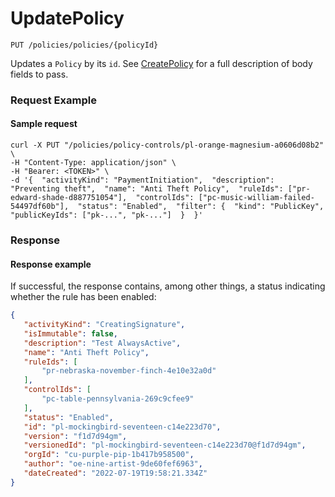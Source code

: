 # UpdatePolicy

`PUT /policies/policies/{policyId}`

Updates a `Policy` by its `id`.  See [CreatePolicy](createpolicy.md) for a full description of body fields to pass.&#x20;

### Request Example <a href="#request-example.1" id="request-example.1"></a>

#### Sample request <a href="#sample-request" id="sample-request"></a>

```shell
curl -X PUT "/policies/policy-controls/pl-orange-magnesium-a0606d08b2" \
-H "Content-Type: application/json" \
-H "Bearer: <TOKEN>" \
-d '{  "activityKind": "PaymentInitiation",  "description": "Preventing theft",  "name": "Anti Theft Policy",  "ruleIds": ["pr-edward-shade-d887751054"],  "controlIds": ["pc-music-william-failed-54497df60b"],  "status": "Enabled",  "filter": {  "kind": "PublicKey",  "publicKeyIds": ["pk-...", "pk-..."]  }  }'

```

### Response <a href="#response" id="response"></a>

#### Response example <a href="#response-example" id="response-example"></a>

If successful, the response contains, among other things, a status indicating whether the rule has been enabled:

```json
{
   "activityKind": "CreatingSignature",
   "isImmutable": false,
   "description": "Test AlwaysActive",
   "name": "Anti Theft Policy",
   "ruleIds": [
       "pr-nebraska-november-finch-4e10e32a0d"
   ],
   "controlIds": [
       "pc-table-pennsylvania-269c9cfee9"
   ],
   "status": "Enabled",
   "id": "pl-mockingbird-seventeen-c14e223d70",
   "version": "f1d7d94gm",
   "versionedId": "pl-mockingbird-seventeen-c14e223d70@f1d7d94gm",
   "orgId": "cu-purple-pip-1b417b958500",
   "author": "oe-nine-artist-9de60fef6963",
   "dateCreated": "2022-07-19T19:58:21.334Z"
}

```

